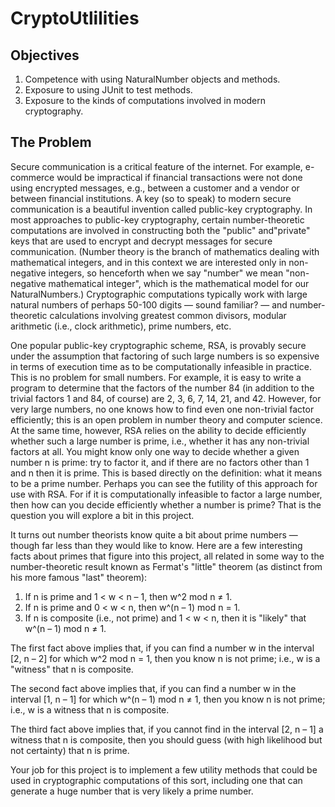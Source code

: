 # CryptoUtlilities

## Objectives
1. Competence with using NaturalNumber objects and methods.
2. Exposure to using JUnit to test methods.
3. Exposure to the kinds of computations involved in modern cryptography.

## The Problem
Secure communication is a critical feature of the internet. For example, e-commerce would be impractical if financial transactions were not done using encrypted messages, e.g., between a customer and a vendor or between financial institutions. A key (so to speak) to modern secure communication is a beautiful invention called public-key cryptography. In most approaches to public-key cryptography, certain number-theoretic computations are involved in constructing both the "public" and"private" keys that are used to encrypt and decrypt messages for secure communication. (Number theory is the branch of mathematics dealing with mathematical integers, and in this context we are interested only in non-negative integers, so henceforth when we say "number" we mean "non-negative mathematical integer", which is the mathematical model for our NaturalNumbers.) Cryptographic computations typically work with large natural numbers of perhaps 50-100 digits — sound familiar? — and number-theoretic calculations involving greatest common divisors, modular arithmetic (i.e., clock arithmetic), prime numbers, etc.

One popular public-key cryptographic scheme, RSA, is provably secure under the assumption that factoring of such large numbers is so expensive in terms of execution time as to be computationally infeasible in practice. This is no problem for small numbers. For example, it is easy to write a program to determine that the factors of the number 84 (in addition to the trivial factors 1 and 84, of course) are 2, 3, 6, 7, 14, 21, and 42. However, for very large numbers, no one knows how to find even one non-trivial factor efficiently; this is an open problem in number theory and computer science. At the same time, however, RSA relies on the ability to decide efficiently whether such a large number is prime, i.e., whether it has any non-trivial factors at all. You might know only one way to decide whether a given number n is prime: try to factor it, and if there are no factors other than 1 and n then it is prime. This is based directly on the definition: what it means to be a prime number. Perhaps you can see the futility of this approach for use with RSA. For if it is computationally infeasible to factor a large number, then how can you decide efficiently whether a number is prime? That is the question you will explore a bit in this project.

It turns out number theorists know quite a bit about prime numbers — though far less than they would like to know. Here are a few interesting facts about primes that figure into this project, all related in some way to the number-theoretic result known as Fermat's "little" theorem (as distinct from his more famous "last" theorem):

1. If n is prime and 1 < w < n – 1, then w^2 mod n ≠ 1.
2. If n is prime and 0 < w < n, then w^(n – 1) mod n = 1.
3. If n is composite (i.e., not prime) and 1 < w < n, then it is "likely" that w^(n – 1) mod n ≠ 1.

The first fact above implies that, if you can find a number w in the interval [2, n – 2] for which w^2 mod n = 1, then you know n is not prime; i.e., w is a "witness" that n is composite.

The second fact above implies that, if you can find a number w in the interval [1, n – 1] for which w^(n – 1) mod n ≠ 1, then you know n is not prime; i.e., w is a witness that n is composite.

The third fact above implies that, if you cannot find in the interval [2, n – 1] a witness that n is composite, then you should guess (with high likelihood but not certainty) that n is prime.

Your job for this project is to implement a few utility methods that could be used in cryptographic computations of this sort, including one that can generate a huge number that is very likely a prime number.
